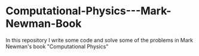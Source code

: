 # Computational-Physics---Mark-Newman-Book
In this repository I write some code and solve some of the problems in Mark Newman's book "Computational Physics"
